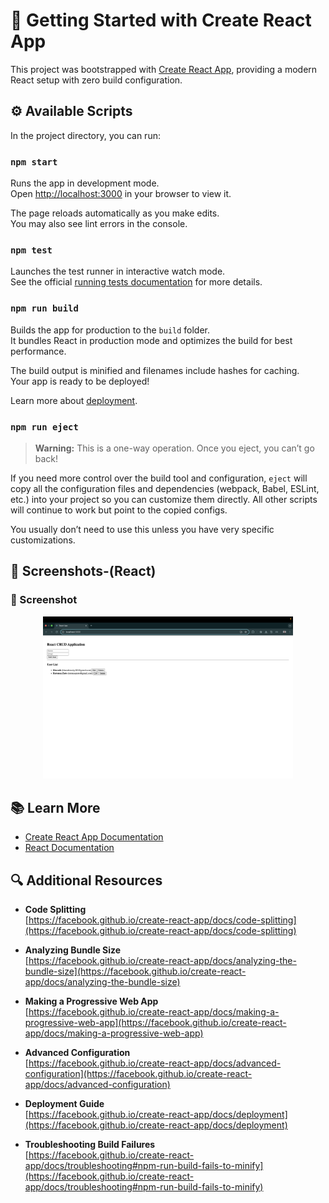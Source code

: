 # 🚀 Getting Started with Create React App

This project was bootstrapped with [Create React App](https://github.com/facebook/create-react-app), providing a modern React setup with zero build configuration.

## ⚙️ Available Scripts

In the project directory, you can run:

### `npm start`

Runs the app in development mode.  
Open [http://localhost:3000](http://localhost:3000) in your browser to view it.  

The page reloads automatically as you make edits.  
You may also see lint errors in the console.

### `npm test`

Launches the test runner in interactive watch mode.  
See the official [running tests documentation](https://facebook.github.io/create-react-app/docs/running-tests) for more details.

### `npm run build`

Builds the app for production to the `build` folder.  
It bundles React in production mode and optimizes the build for best performance.

The build output is minified and filenames include hashes for caching.  
Your app is ready to be deployed!  

Learn more about [deployment](https://facebook.github.io/create-react-app/docs/deployment).

### `npm run eject`

> **Warning:** This is a one-way operation. Once you eject, you can’t go back!

If you need more control over the build tool and configuration, `eject` will copy all the configuration files and dependencies (webpack, Babel, ESLint, etc.) into your project so you can customize them directly. All other scripts will continue to work but point to the copied configs.

You usually don’t need to use this unless you have very specific customizations.


## 📸 Screenshots-(React)

### 📂 Screenshot
<p align="center">
  <img width="400" alt="Result" src="CBA_React_Assignment/Results.png" />
</p>

## 📚 Learn More

- [Create React App Documentation](https://facebook.github.io/create-react-app/docs/getting-started)  
- [React Documentation](https://reactjs.org/)

## 🔍 Additional Resources

- **Code Splitting**  
  [https://facebook.github.io/create-react-app/docs/code-splitting](https://facebook.github.io/create-react-app/docs/code-splitting)

- **Analyzing Bundle Size**  
  [https://facebook.github.io/create-react-app/docs/analyzing-the-bundle-size](https://facebook.github.io/create-react-app/docs/analyzing-the-bundle-size)

- **Making a Progressive Web App**  
  [https://facebook.github.io/create-react-app/docs/making-a-progressive-web-app](https://facebook.github.io/create-react-app/docs/making-a-progressive-web-app)

- **Advanced Configuration**  
  [https://facebook.github.io/create-react-app/docs/advanced-configuration](https://facebook.github.io/create-react-app/docs/advanced-configuration)

- **Deployment Guide**  
  [https://facebook.github.io/create-react-app/docs/deployment](https://facebook.github.io/create-react-app/docs/deployment)

- **Troubleshooting Build Failures**  
  [https://facebook.github.io/create-react-app/docs/troubleshooting#npm-run-build-fails-to-minify](https://facebook.github.io/create-react-app/docs/troubleshooting#npm-run-build-fails-to-minify)
